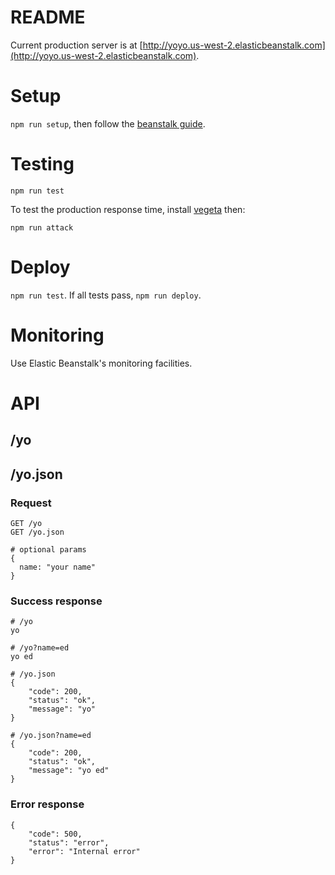 # README

Current production server is at [http://yoyo.us-west-2.elasticbeanstalk.com](http://yoyo.us-west-2.elasticbeanstalk.com).

# Setup
`npm run setup`, then follow the [beanstalk guide](http://docs.aws.amazon.com/elasticbeanstalk/latest/dg/create_deploy_Ruby_rails.html).

# Testing
`npm run test`

To test the production response time, install [vegeta](https://github.com/tsenart/vegeta) then:

`npm run attack`

# Deploy
`npm run test`. If all tests pass, `npm run deploy`.

# Monitoring
Use Elastic Beanstalk's monitoring facilities.

# API

## /yo
## /yo.json

### Request

```
GET /yo
GET /yo.json
```

```
# optional params
{
  name: "your name"
}
```

### Success response
```
# /yo
yo

# /yo?name=ed
yo ed

# /yo.json
{
    "code": 200,
    "status": "ok",
    "message": "yo"
}

# /yo.json?name=ed
{
    "code": 200,
    "status": "ok",
    "message": "yo ed"
}
```

### Error response
```
{
    "code": 500,
    "status": "error",
    "error": "Internal error"
}
```
